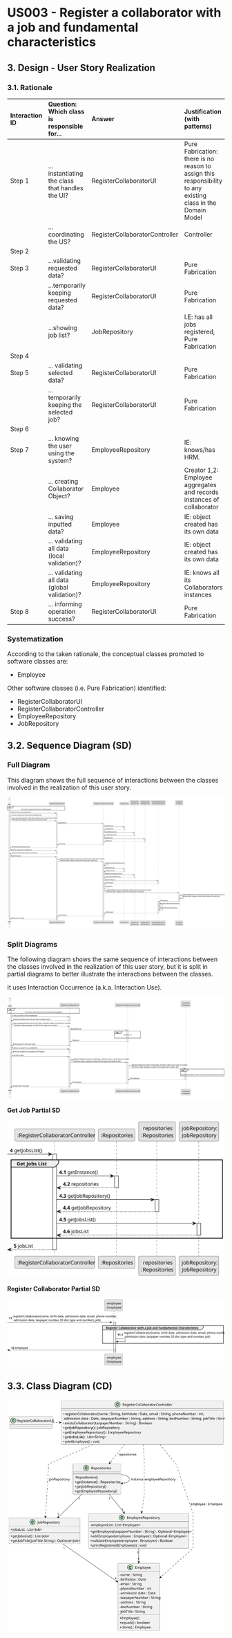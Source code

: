# US003 - Register a collaborator with a job and fundamental characteristics

## 3. Design - User Story Realization 

### 3.1. Rationale

| Interaction ID                                                                                                                | Question: Which class is responsible for...                                             | Answer                         | Justification (with patterns)                                                                                |
|:------------------------------------------------------------------------------------------------------------------------------|:----------------------------------------------------------------------------------------|:-------------------------------|:-------------------------------------------------------------------------------------------------------------|
| Step 1	                                                                                                                       | 	... instantiating the class that handles the UI?                                       | RegisterCollaboratorUI         | Pure Fabrication: there is no reason to assign this responsibility to any existing class in the Domain Model |
| 			  	 	                                                                                                                      | 	... coordinating the US?                                                               | RegisterCollaboratorController | Controller                                                                                                   |
| Step 2 	                                                                                                                      | 							                                                                                 |          |                                                                                              |
| Step 3	                                                                                                                       | 	...validating requested data?                                                          | RegisterCollaboratorUI         | Pure Fabrication                                                                                             |
| 		                                                                                                                            | 	...temporarily keeping requested data?                                                 | RegisterCollaboratorUI         | Pure Fabrication                                                                                             |
|                                                                                                                               | 	...showing job list?                                                                   | JobRepository                  | I.E: has all jobs registered, Pure Fabrication                                                               |
| Step 4 	                                                                                                                      | 							                                                                                 |          |                                                                                              |
| Step 5 	                                                                                                                      | 	... validating selected data?                                                          | RegisterCollaboratorUI         | Pure Fabrication                                                                                             |
| 		                                                                                                                            | 	... temporarily keeping the selected job?						                                        | RegisterCollaboratorUI         | Pure Fabrication                                                                                             |              
| Step 6  		                                                                                                                    | 						                                 |         |                                                                                           |              
| 		 Step 7		                                                                                                                   | ... knowing the user using the system?                                                  | EmployeeRepository             | IE: knows/has HRM.                                                                                            |
| 			  		                                                                                                                       | 	... creating Collaborator Object?                                                      | Employee                       | Creator 1,2: Employee aggregates and records instances of collaborator                                                                                              |
| 			  		                                                                                                                       | 	... saving inputted data?                                                              | Employee                       | IE: object created has its own data                                                                          | 
| 			  		                                                                                                                       | 	... validating all data (local validation)?                                            | EmployeeRepository             | IE: object created has its own data                                                                          | 
| 			  		                                                                                                                       | 	... validating all data (global validation)?                                           | EmployeeRepository                      | IE: knows all its Collaborators instances                                                                    | 
| Step 8 		                                                                                                                     | 	... informing operation success?                                                       | RegisterCollaboratorUI         | Pure Fabrication                                                                                             | 

### Systematization ##

According to the taken rationale, the conceptual classes promoted to software classes are: 


* Employee


Other software classes (i.e. Pure Fabrication) identified: 

* RegisterCollaboratorUI  
* RegisterCollaboratorController
* EmployeeRepository
* JobRepository


## 3.2. Sequence Diagram (SD)

### Full Diagram

This diagram shows the full sequence of interactions between the classes involved in the realization of this user story.

![Sequence Diagram - Full](svg/us003-sequence-diagram-full.svg)

### Split Diagrams

The following diagram shows the same sequence of interactions between the classes involved in the realization of this user story, but it is split in partial diagrams to better illustrate the interactions between the classes.

It uses Interaction Occurrence (a.k.a. Interaction Use).

![Sequence Diagram - split](svg/us003-sequence-diagram-split.svg)

**Get Job Partial SD**

![Sequence Diagram - Partial - Get Job](svg/us003-sequence-diagram-get-job.svg)

**Register Collaborator Partial SD**

![Sequence Diagram - Partial - Register Collaborator](svg/us003-sequence-diagram-register-collaborator.svg)

## 3.3. Class Diagram (CD)

![Class Diagram](svg/us003-class-diagram.svg)